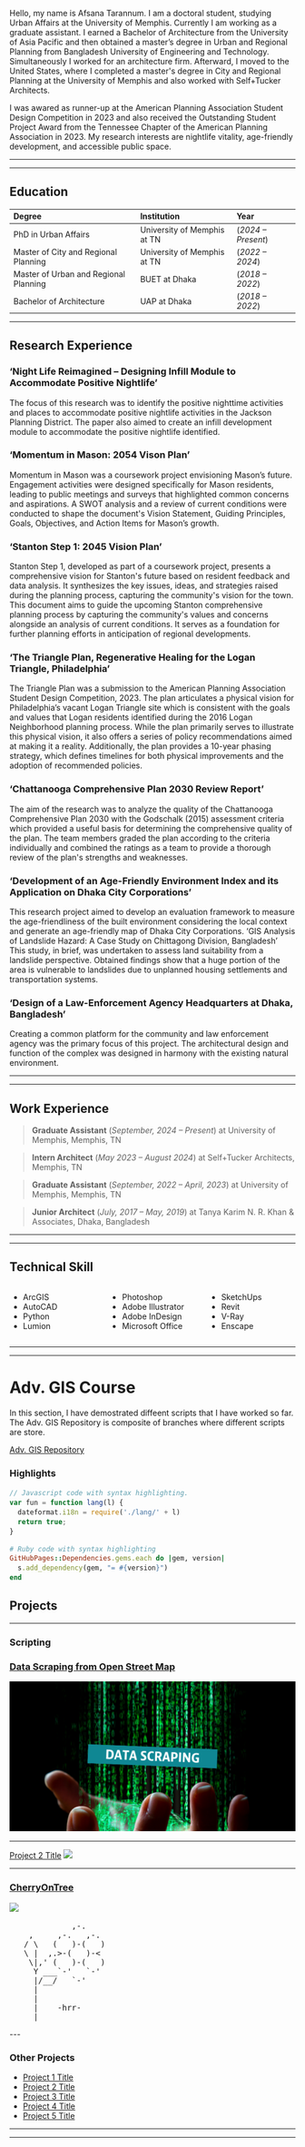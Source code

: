 Hello, my name is Afsana Tarannum. I am a doctoral student, studying Urban Affairs at the University of Memphis. Currently I am working as a graduate assistant. I earned a Bachelor of Architecture from the University of Asia Pacific and then obtained a master’s degree in Urban and Regional Planning from Bangladesh University of Engineering and Technology. Simultaneously I worked for an architecture firm. Afterward, I moved to the United States, where I completed a master's degree in City and Regional Planning at the University of Memphis and also worked with Self+Tucker Architects. 

I was awared as runner-up at the American Planning Association Student Design Competition in 2023 and also received the Outstanding Student Project Award from the Tennessee Chapter of the American Planning Association in 2023. My research interests are nightlife vitality, age-friendly development, and accessible public space.

---

---

## Education

| Degree                                | Institution                 | Year               |
|:--------------------------------------|:----------------------------|:-------------------|
| PhD in Urban Affairs                  | University of Memphis at TN | (_2024 – Present_) |
| Master of City and Regional Planning  | University of Memphis at TN | (_2022 – 2024_)    |
| Master of Urban and Regional Planning |  BUET at Dhaka              | (_2018 – 2022_)    | 
| Bachelor of Architecture              | UAP at Dhaka                | (_2018 – 2022_)    |

---

## Research Experience
### **‘Night Life Reimagined – Designing Infill Module to Accommodate Positive Nightlife’**

The focus of this research was to identify the positive nighttime activities and places to accommodate positive nightlife activities in the Jackson Planning District. The paper also aimed to create an infill development module to accommodate the positive nightlife identified.

### **‘Momentum in Mason: 2054 Vison Plan’**

Momentum in Mason was a coursework project envisioning Mason’s future. Engagement activities were designed specifically for Mason residents, leading to public meetings and surveys that highlighted common concerns and aspirations. A SWOT analysis and a review of current conditions were conducted to shape the document's Vision Statement, Guiding Principles, Goals, Objectives, and Action Items for Mason’s growth.

### **‘Stanton Step 1: 2045 Vision Plan’**

Stanton Step 1, developed as part of a coursework project, presents a comprehensive vision for Stanton's future based on resident feedback and data analysis. It synthesizes the key issues, ideas, and strategies raised during the planning process, capturing the community's vision for the town. This document aims to guide the upcoming Stanton comprehensive planning process by capturing the community's values and concerns alongside an analysis of current conditions. It serves as a foundation for further planning efforts in anticipation of regional developments.

### **‘The Triangle Plan, Regenerative Healing for the Logan Triangle, Philadelphia’**

The Triangle Plan was a submission to the American Planning Association Student Design Competition, 2023. The plan articulates a physical vision for Philadelphia’s vacant Logan Triangle site which is consistent with the goals and values that Logan residents identified during the 2016 Logan Neighborhood planning process. While the plan primarily serves to illustrate this physical vision, it also offers a series of policy recommendations aimed at making it a reality. Additionally, the plan provides a 10-year phasing strategy, which defines timelines for both physical improvements and the adoption of recommended policies.

### **‘Chattanooga Comprehensive Plan 2030 Review Report’**

The aim of the research was to analyze the quality of the Chattanooga Comprehensive Plan 2030 with the Godschalk (2015) assessment criteria which provided a useful basis for determining the comprehensive quality of the plan. The team members graded the plan according to the criteria individually and combined the ratings as a team to provide a thorough review of the plan's strengths and weaknesses.

### **‘Development of an Age-Friendly Environment Index and its Application on Dhaka City Corporations’**

This research project aimed to develop an evaluation framework to measure the age-friendliness of the built
environment considering the local context and generate an age-friendly map of Dhaka City Corporations.
‘GIS Analysis of Landslide Hazard: A Case Study on Chittagong Division, Bangladesh’
This study, in brief, was undertaken to assess land suitability from a landslide perspective. Obtained findings show that a huge portion of the area is vulnerable to landslides due to unplanned housing settlements and transportation systems.

### **‘Design of a Law-Enforcement Agency Headquarters at Dhaka, Bangladesh’**

Creating a common platform for the community and law enforcement agency was the primary focus of this project. The architectural design and function of the complex was designed in harmony with the existing natural environment.

---

---

## Work Experience
> **Graduate Assistant** (_September, 2024 – Present_) at University of Memphis, Memphis, TN
  
> **Intern Architect** (_May 2023 – August 2024_) at Self+Tucker Architects, Memphis, TN

> **Graduate Assistant** (_September, 2022 – April, 2023_) at University of Memphis, Memphis, TN

> **Junior Architect** (_July, 2017 – May, 2019_) at Tanya Karim N. R. Khan & Associates, Dhaka, Bangladesh 

---

---

## Technical Skill

<div style="display: flex; flex-wrap: wrap; gap: 20px;">
  <div style="flex: 1; min-width: 150px;">
    <ul>
      <li>ArcGIS</li>
      <li>AutoCAD</li>
      <li>Python</li>
      <li>Lumion</li>
    </ul>
  </div>
  <div style="flex: 1; min-width: 150px;">
    <ul>
      <li>Photoshop</li>
      <li>Adobe Illustrator</li>
      <li>Adobe InDesign</li>
      <li>Microsoft Office</li>
    </ul>
  </div>
  <div style="flex: 1; min-width: 150px;">
    <ul>
      <li>SketchUps</li>
      <li>Revit</li>
      <li>V-Ray</li>
      <li>Enscape</li>
    </ul>
  </div>
</div>

---

---
 
# Adv. GIS Course

In this section, I have demostrated diffeent scripts that I have worked so far. The Adv. GIS Repository is composite of branches where different scripts are store.


[Adv. GIS Repository](https://github.com/atarannum/Adv.-GIS-Repository.git)



### Highlights

```js
// Javascript code with syntax highlighting.
var fun = function lang(l) {
  dateformat.i18n = require('./lang/' + l)
  return true;
}
```

```ruby
# Ruby code with syntax highlighting
GitHubPages::Dependencies.gems.each do |gem, version|
  s.add_dependency(gem, "= #{version}")
end
```


## Projects

---

### Scripting

### [Data Scraping from Open Street Map](https://github.com/atarannum/Fetching_Online_Data_OSM.git)
<img src="assets/img/Data-scraping-1-1200x630.png"/>

---
[Project 2 Title](/pdf/sample_presentation.pdf)
<img src="images/dummy_thumbnail.jpg?raw=true"/>

---
### [CherryOnTree](http://example.com/)
<img src="images/dummy_thumbnail.jpg?raw=true"/>
        <pre>             ,-.
    ,     ,-.   ,-.
   / \   (   )-(   )
   \ |  ,.&gt;-(   )-&lt;
    \|,' (   )-(   )
     Y ___`-'   `-'
     |/__/   `-'
     |
     |
     |    -hrr-
  ___|_____________
</pre>
---

### Other Projects

- [Project 1 Title](http://example.com/)
- [Project 2 Title](http://example.com/)
- [Project 3 Title](http://example.com/)
- [Project 4 Title](http://example.com/)
- [Project 5 Title](http://example.com/)

---




---

